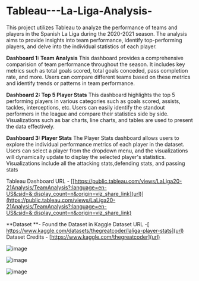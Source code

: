 # Tableau---La-Liga-Analysis-

This project utilizes Tableau to analyze the performance of teams and players in the Spanish La Liga during the 2020-2021 season. The analysis aims to provide insights into team performance, identify top-performing players, and delve into the individual statistics of each player.

**Dashboard 1: **Team Analysis****
This dashboard provides a comprehensive comparision of team performance throughout the season. It includes key metrics such as total goals scored, total goals conceded, pass completion rate, and more. Users can compare different teams based on these metrics and identify trends or patterns in team performance.

**Dashboard 2: Top 5 Player Stats**
This dashboard highlights the top 5 performing players in various categories such as goals scored, assists, tackles, interceptions, etc. Users can easily identify the standout performers in the league and compare their statistics side by side. Visualizations such as bar charts, line charts, and tables are used to present the data effectively.

**Dashboard 3: Player Stats**
The Player Stats dashboard allows users to explore the individual performance metrics of each player in the dataset. Users can select a player from the dropdown menu, and the visualizations will dynamically update to display the selected player's statistics. Visualizations include all the attacking stats,defending stats, and passing stats 

Tableau Dashboard URL - [[https://public.tableau.com/views/LaLiga20-21Analysis/TeamAnalysis?:language=en-US&:sid=&:display_count=n&:origin=viz_share_link](url)](https://public.tableau.com/views/LaLiga20-21Analysis/TeamAnalysis?:language=en-US&:sid=&:display_count=n&:origin=viz_share_link)

**Dataset **- Found the Dataset in Kaggle 
Dataset URL -[ https://www.kaggle.com/datasets/thegreatcoder/laliga-player-stats](url)
Dataset Credits - [https://www.kaggle.com/thegreatcoder](url)

![image](https://github.com/shashankkundena/Tableau---La-Liga-Analysis-/assets/135645073/0c220cc8-9597-4bd9-8101-6be340dea05e)

![image](https://github.com/shashankkundena/Tableau---La-Liga-Analysis-/assets/135645073/20b84210-9195-4e0b-ac23-14d76375cfda)

![image](https://github.com/shashankkundena/Tableau---La-Liga-Analysis-/assets/135645073/0d50c495-a589-49e3-a809-b0ac14241e3c)


